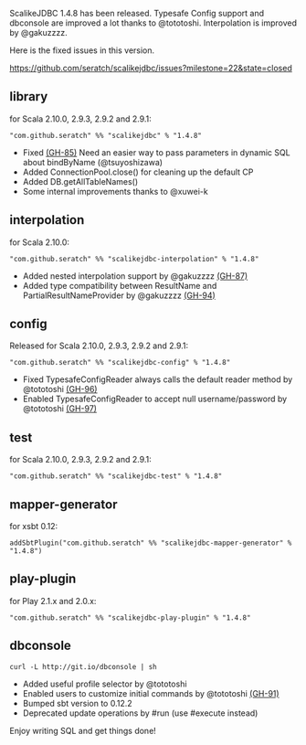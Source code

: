 ScalikeJDBC 1.4.8 has been released. Typesafe Config support and dbconsole are improved a lot thanks to @tototoshi. Interpolation is improved by @gakuzzzz.

Here is the fixed issues in this version.

https://github.com/seratch/scalikejdbc/issues?milestone=22&state=closed


## library

for Scala 2.10.0, 2.9.3, 2.9.2 and 2.9.1:

    "com.github.seratch" %% "scalikejdbc" % "1.4.8"

* Fixed [(GH-85)](https://github.com/seratch/scalikejdbc/issues/85) Need an easier way to pass parameters in dynamic SQL about bindByName (@tsuyoshizawa)
* Added ConnectionPool.close() for cleaning up the default CP
* Added DB.getAllTableNames()
* Some internal improvements thanks to @xuwei-k

## interpolation

for Scala 2.10.0:

    "com.github.seratch" %% "scalikejdbc-interpolation" % "1.4.8"

* Added nested interpolation support by @gakuzzzz [(GH-87)](https://github.com/seratch/scalikejdbc/issues/87)
* Added type compatibility between ResultName and PartialResultNameProvider by @gakuzzzz [(GH-94)](https://github.com/seratch/scalikejdbc/issues/94)

## config

Released for Scala 2.10.0, 2.9.3, 2.9.2 and 2.9.1:

    "com.github.seratch" %% "scalikejdbc-config" % "1.4.8"

* Fixed TypesafeConfigReader always calls the default reader method by @tototoshi [(GH-96)](https://github.com/seratch/scalikejdbc/issues/96)
* Enabled TypesafeConfigReader to accept null username/password by @tototoshi [(GH-97)](https://github.com/seratch/scalikejdbc/issues/97)

## test

for Scala 2.10.0, 2.9.3, 2.9.2 and 2.9.1:

    "com.github.seratch" %% "scalikejdbc-test" % "1.4.8"

## mapper-generator

for xsbt 0.12:

    addSbtPlugin("com.github.seratch" %% "scalikejdbc-mapper-generator" % "1.4.8")

## play-plugin

for Play 2.1.x and 2.0.x:

    "com.github.seratch" %% "scalikejdbc-play-plugin" % "1.4.8"

## dbconsole

    curl -L http://git.io/dbconsole | sh

* Added useful profile selector by @tototoshi
* Enabled users to customize initial commands by @tototoshi [(GH-91)](https://github.com/seratch/scalikejdbc/issues/91)
* Bumped sbt version to 0.12.2
* Deprecated update operations by #run (use #execute instead)


Enjoy writing SQL and get things done!


